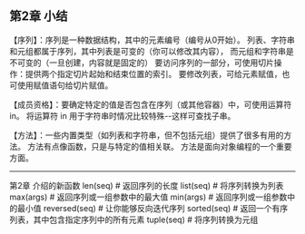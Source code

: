 第2章 小结
---------------------
【序列】：序列是一种数据结构，其中的元素编号（编号从0开始）。
列表、字符串和元组都属于序列，其中列表是可变的（你可以修改其内容），
而元组和字符串是不可变的（一旦创建，内容就是固定的）
要访问序列的一部分，可使用切片操作：提供两个指定切片起始和结束位置的索引。
要修改列表，可给元素赋值，也可使用赋值语句给切片赋值。

【成员资格】：要确定特定的值是否包含在序列（或其他容器）中，可使用运算符 in。
将运算符 in 用于字符串时情况比较特殊--这样可查找子串。

【方法】：一些内置类型（如列表和字符串，但不包括元组）提供了很多有用的方法。
方法有点像函数，只是与特定的值相关联。
方法是面向对象编程的一个重要方面。

--------------------------------
第2章 介绍的新函数
len(seq)  # 返回序列的长度
list(seq)  # 将序列转换为列表
max(args)  # 返回序列或一组参数中的最大值
min(args)  # 返回序列或一组参数中的最小值
reversed(seq)  # 让你能够反向迭代序列
sorted(seq)  # 返回一个有序列表，其中包含指定序列中的所有元素
tuple(seq)  # 将序列转换为元组
